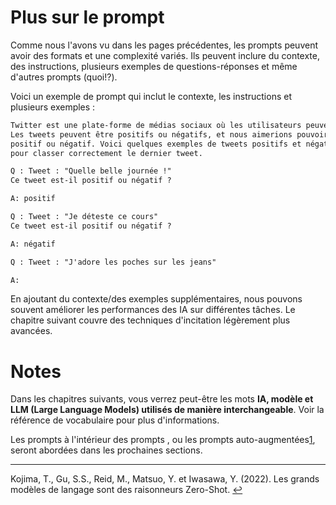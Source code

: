 #   Plus sur le prompt

Comme nous l'avons vu dans les pages précédentes, les prompts peuvent avoir des formats et une complexité variés. Ils peuvent inclure du contexte, des instructions, plusieurs exemples de questions-réponses et même d'autres prompts (quoi!?).

Voici un exemple de prompt qui inclut le contexte, les instructions et plusieurs exemples :

```html
Twitter est une plate-forme de médias sociaux où les utilisateurs peuvent publier de courts messages appelés "tweets".
Les tweets peuvent être positifs ou négatifs, et nous aimerions pouvoir classer les tweets comme
positif ou négatif. Voici quelques exemples de tweets positifs et négatifs. S'assurer
pour classer correctement le dernier tweet.

Q : Tweet : "Quelle belle journée !"
Ce tweet est-il positif ou négatif ?

A: positif

Q : Tweet : "Je déteste ce cours"
Ce tweet est-il positif ou négatif ?

A: négatif

Q : Tweet : "J'adore les poches sur les jeans"

A:
```

En ajoutant du contexte/des exemples supplémentaires, nous pouvons souvent améliorer les performances des IA sur différentes tâches. Le chapitre suivant couvre des techniques d'incitation légèrement plus avancées.

# **Notes**

Dans les chapitres suivants, vous verrez peut-être les mots **IA, modèle et LLM (Large Language Models) utilisés de manière interchangeable**. Voir la référence de vocabulaire pour plus d'informations.

Les prompts à l'intérieur des prompts , ou les prompts auto-augmentées[1](https://learnprompting.org/docs/basics/more_on_prompting#fn-1), seront abordées dans les prochaines sections.

---

Kojima, T., Gu, S.S., Reid, M., Matsuo, Y. et Iwasawa, Y. (2022). Les grands modèles de langage sont des raisonneurs Zero-Shot. [↩](https://learnprompting.org/docs/basics/more_on_prompting#fnref-1)